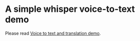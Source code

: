 # A simple whisper voice-to-text demo

Please read [Voice to text and translation demo](https://github.com/hardenedlinux/ai-infra/blob/master/demo/voice-to-text-and-translate.md).

